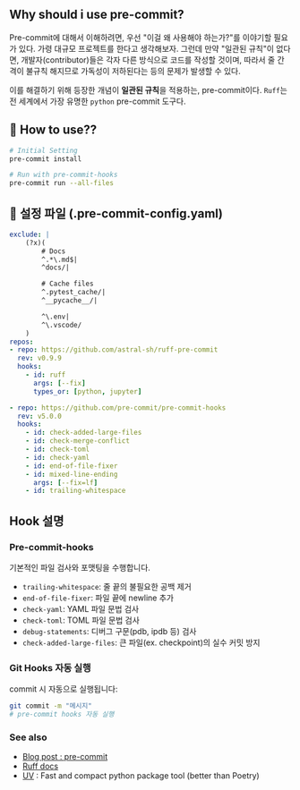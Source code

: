 ## Why should i use pre-commit?
Pre-commit에 대해서 이해하려면, 우선 "이걸 왜 사용해야 하는가?"를 이야기할 필요가 있다. 가령 대규모 프로젝트를 한다고 생각해보자. 그런데 만약 "일관된 규칙"이 없다면, 개발자(contributor)들은 각자 다른 방식으로 코드를 작성할 것이며, 따라서 줄 간격이 불규칙 해지므로 가독성이 저하된다는 등의 문제가 발생할 수 있다.

이를 해결하기 위해 등장한 개념이 **일관된 규칙**을 적용하는, pre-commit이다. `Ruff`는 전 세계에서 가장 유명한 `python` pre-commit 도구다.

## 🧐 How to use??

```bash
# Initial Setting
pre-commit install

# Run with pre-commit-hooks
pre-commit run --all-files
```

## 📝 설정 파일 (.pre-commit-config.yaml)

```yaml
exclude: |
    (?x)(
        # Docs
        ^.*\.md$|
        ^docs/|

        # Cache files
        ^.pytest_cache/|
        ^__pycache__/|

        ^\.env|
        ^\.vscode/
    )
repos:
- repo: https://github.com/astral-sh/ruff-pre-commit
  rev: v0.9.9
  hooks:
    - id: ruff
      args: [--fix]
      types_or: [python, jupyter]

- repo: https://github.com/pre-commit/pre-commit-hooks
  rev: v5.0.0
  hooks:
    - id: check-added-large-files
    - id: check-merge-conflict
    - id: check-toml
    - id: check-yaml
    - id: end-of-file-fixer
    - id: mixed-line-ending
      args: [--fix=lf]
    - id: trailing-whitespace
```

## Hook 설명
### Pre-commit-hooks
기본적인 파일 검사와 포맷팅을 수행합니다.

- `trailing-whitespace`: 줄 끝의 불필요한 공백 제거
- `end-of-file-fixer`: 파일 끝에 newline 추가
- `check-yaml`: YAML 파일 문법 검사
- `check-toml`: TOML 파일 문법 검사
- `debug-statements`: 디버그 구문(pdb, ipdb 등) 검사
- `check-added-large-files`: 큰 파일(ex. checkpoint)의 실수 커밋 방지

### Git Hooks 자동 실행

commit 시 자동으로 실행됩니다:

```bash
git commit -m "메시지"
# pre-commit hooks 자동 실행
```

### See also
- [Blog post : pre-commit](https://until.blog/@namgyu-youn/pre-commit%EC%9D%B4%EB%9E%80-%EB%AC%B4%EC%97%87%EC%9D%B8%EA%B0%80-)
- [Ruff docs](https://docs.astral.sh/ruff/)
- [UV](https://docs.astral.sh/uv/guides/projects/#creating-a-new-project) : Fast and compact python package tool (better than Poetry)
